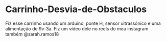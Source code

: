 # Carrinho-Desvia-de-Obstaculos
Fiz esse carrinho usando um arduino, ponte H, sensor ultrassónico e uma alimentação de 9v-3a. Fiz um vídeo dele no reels do meu instagram também @sarah.ramos18
